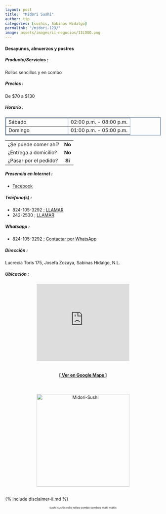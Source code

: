 ```yaml
---
layout: post
title:  "Midori Sushi"
author: tip
categories: [sushis, Sabinas Hidalgo]
permalink: "/midori-123/"
image: assets/images/ii-negocios/11LOGO.png
---
```

#### Desayunos, almuerzos y postres

##### Producto/Servicios :

Rollos sencillos y en combo

##### Precios :

De $70 a $130

##### Horario :

<table border="2" bordercolor="#8299b3" cellpadding="4" cellspacing="5">
<colgroup>
    <col width="50%" />
    <col width="50%" />
</colgroup>
    <tbody>
        <tr>
            <td>Sábado</td>
            <td>02:00 p.m. - 08:00 p.m.</td>
        </tr>
        <tr>
            <td>Domingo</td>
            <td>01:00 p.m. - 05:00 p.m.</td>
        </tr>
    </tbody>
</table>



|  |  |
| :----- | :-----: |
| ¿Se puede comer ahí? | **No** |
| ¿Entrega a domicilio? | **No** |
| ¿Pasar por el pedido? | **Si** |



##### Presencia en Internet :

- [Facebook][FB]

##### Teléfono(s) :

- 824-105-3292 ; [LLAMAR][Tel1]
- 242-2530 ; [LLAMAR][Tel2]

##### Whatsapp :

- 824-105-3292 ; [Contactar por WhatsApp][WA1]


[FB]: https://www.facebook.com/midorisushii/

[Tel1]: tel:+528241053292
[Tel2]: tel:+528242422530

[WA1]: https://wa.me/528241053292?text=Hola,%20saludos%20desde%20PiiDO

##### Dirección :

Lucrecia Toris 175, Josefa Zozaya, Sabinas Hidalgo, N.L.

##### Ubicación :

<!--..... MAPAS .....-->
<center>
    <iframe allowfullscreen="" aria-hidden="false" frameborder="0" height="250" src="https://www.google.com/maps/embed?pb=!1m18!1m12!1m3!1d3571.309687376462!2d-100.17889838486894!3d26.477971883316705!2m3!1f0!2f0!3f0!3m2!1i1024!2i768!4f13.1!3m3!1m2!1s0x86623f2992edac41%3A0xf9e5fa0f49d5929c!2sLucrecia%20Toris%20175%2C%20Josefa%20Zozaya%2C%2065289%20Sabinas%20Hidalgo%2C%20N.L.!5e0!3m2!1sen!2smx!4v1590388821410!5m2!1sen!2smx" style="border: 0;" tabindex="0" width="300"></iframe><!--//CAMBIAR : width="300" height="250" acá arriba ^^-->
	<br />
	<br />
	<a href="https://goo.gl/maps/azKSrPTEZ9hoX6WD7" target="_blank"><h4>[ Ver en Google Maps ]</h4></a><!--//CAMBIAR URL aquí-->
	<br />
	<br />
</center>
<!--..... /MAPAS .....-->

<!-- ===== 2da IMAGEN ===== --> 
<center>
    <img src="{{ site.baseurl }}/assets/images/ii-negocios/11producto.png" alt="Midori-Sushi" style="height: 300px;"/>
</center>

<br />

<!-- Disclaimer & palabras clave
================================================== -->
{% include disclaimer-ii.md %}
<center>
	<span style="font-size: xx-small;">
		<!--Palabras Clave-->sushi sushis rollo rollos combo combos maki makis
	</span>
</center>



<!-- END
================================================== -->
